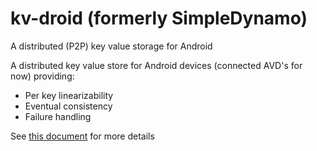 # kv-droid (formerly SimpleDynamo)
A distributed (P2P) key value storage for Android

A distributed key value store for Android devices (connected AVD's for now) providing:
- Per key linearizability
- Eventual consistency
- Failure handling

See  <a href="https://docs.google.com/document/d/1iHtWvSE2pul7_OhcUMkZ9EMGn1IFhhPwwmz00TDLjP8/edit?usp=sharing">this document</a> for more details
